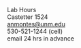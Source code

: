 Lab Hours<br>
Castetter 1524<br>
anmontes@unm.edu<br>
530-521-1244 (cell)<br>
email 24 hrs in advance
